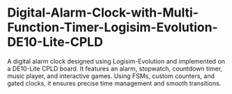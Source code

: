 # Digital-Alarm-Clock-with-Multi-Function-Timer-Logisim-Evolution-DE10-Lite-CPLD
A digital alarm clock designed using Logisim-Evolution and implemented on a DE10-Lite CPLD board. It features an alarm, stopwatch, countdown timer, music player, and interactive games. Using FSMs, custom counters, and gated clocks, it ensures precise time management and smooth transitions.
